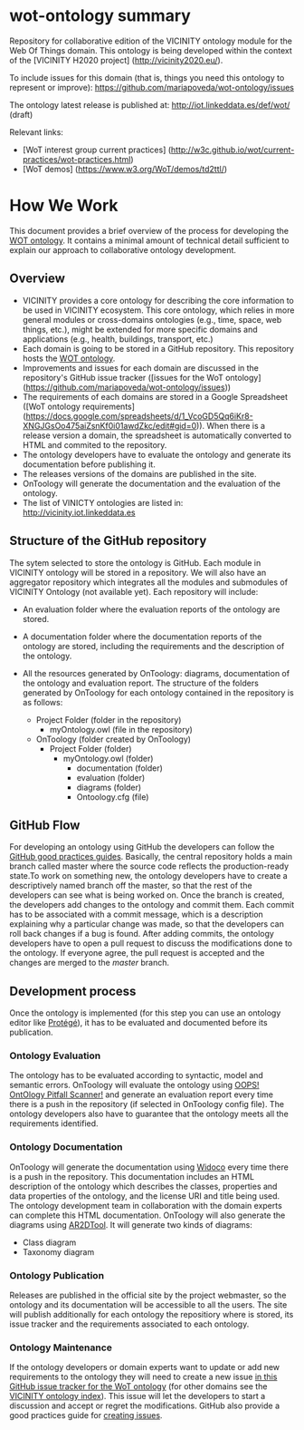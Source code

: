 # wot-ontology summary
Repository for collaborative edition of the VICINITY ontology module for the Web Of Things domain. This ontology is being developed within the context of the [VICINITY H2020 project] (http://vicinity2020.eu/).

To include issues for this domain (that is, things you need this ontology to represent or improve): https://github.com/mariapoveda/wot-ontology/issues

The ontology latest release is published at: http://iot.linkeddata.es/def/wot/ (draft)

Relevant links:

- [WoT interest group current practices] (http://w3c.github.io/wot/current-practices/wot-practices.html)
- [WoT demos] (https://www.w3.org/WoT/demos/td2ttl/)

# How We Work
This document provides a brief overview of the process for developing the [WOT ontology](http://iot.linkeddata.es/def/wot/). It contains a minimal amount of technical detail sufficient to explain our approach to collaborative ontology development.

## Overview 

- VICINITY provides a core ontology for describing the core information to be used in VICINITY ecosystem. This core ontology, which relies in more general modules or cross-domains ontologies (e.g., time, space, web things, etc.), might be extended for more specific domains and applications (e.g., health, buildings, transport, etc.)
- Each domain is going to be stored in a GitHub repository. This repository hosts the [WOT ontology](http://iot.linkeddata.es/def/wot/).
- Improvements and issues for each domain are discussed in the repository's GitHub issue tracker ([issues for the WoT ontology] (https://github.com/mariapoveda/wot-ontology/issues))
- The requirements of each domains are stored in a Google Spreadsheet ([WoT ontology requirements] (https://docs.google.com/spreadsheets/d/1_VcoGD5Qq6iKr8-XNGJGsOo475aiZsnKf0i01awdZkc/edit#gid=0)). When there is a release version a domain, the spreadsheet is automatically converted to HTML and commited to the repository.
- The ontology developers have to evaluate the ontology and generate its documentation before publishing it.
- The releases versions of the domains are published in the site.
- OnToology will generate the documentation and the evaluation of the ontology. 
- The list of VINICTY ontologies are listed in: http://vicinity.iot.linkeddata.es

## Structure of the GitHub repository

The sytem selected to store the ontology is GitHub. Each module in VICINITY ontology will be stored in a repository. We will also have an aggregator repository which integrates all the modules and submodules of VICINITY Ontology (not available yet). Each repository will include:

- An evaluation folder where the evaluation reports of the ontology are stored.

- A documentation folder where the documentation reports of the ontology are stored, including the requirements and the description of the ontology.

- All the resources generated by OnToology: diagrams, documentation of the ontology and evaluation report. The structure of the folders generated by OnToology for each ontology contained in the repository is as follows:
   
   - Project Folder (folder in the repository)
       - myOntology.owl (file in the repository)
   - OnToology (folder created by OnToology)
       - Project Folder (folder)
           - myOntology.owl (folder)
               - documentation (folder)
               - evaluation (folder)
               - diagrams (folder)
               - Ontoology.cfg (file)

## GitHub Flow

For developing an ontology using GitHub the developers can follow the [GitHub good practices guides](https://guides.github.com/). Basically, the central repository holds a main branch called master where the source code reflects the production-ready state.To work on something new, the ontology developers have to create a descriptively named branch off the master, so that the rest of the developers can see what is being worked on. Once the branch is created, the developers add changes to the ontology and commit them. Each commit has to be associated with a commit message, which is a description explaining why a particular change was made, so that the developers can roll back changes if a bug is found. After adding commits, the ontology developers have to open a pull request to discuss the modifications done to the ontology. If everyone agree, the pull request is accepted and the changes are merged to the *master* branch.

## Development process

Once the ontology is implemented (for this step you can use an ontology editor like [Protégé](http://protege.stanford.edu/)), it has to be evaluated and documented before its publication.

### Ontology Evaluation
The ontology has to be evaluated according to syntactic, model and semantic errors. OnToology will evaluate the ontology using [OOPS! OntOlogy Pitfall Scanner!](http://oops.linkeddata.es/) and generate an evaluation report every time there is a push in the repository (if selected in OnToology config file). The ontology developers also have to guarantee that the ontology meets all the requirements identified. 

### Ontology Documentation

OnToology will generate the documentation using [Widoco](https://github.com/dgarijo/Widoco) every time there is a push in the repository. This documentation includes an HTML description of the ontology which describes the classes, properties and data properties of the ontology, and the license URI and title being used. The ontology development team in collaboration with the domain experts can complete this HTML documentation. OnToology will also generate the diagrams using [AR2DTool](https://github.com/idafensp/ar2dtool). It will generate two kinds of diagrams:

- Class diagram
- Taxonomy diagram

### Ontology Publication

Releases are published in the official site by the project webmaster, so the ontology and its documentation will be accessible to all the users. The site will publish additionally for each ontology the repositiory where is stored, its issue tracker and the requirements associated to each ontology.

### Ontology Maintenance
If the ontology developers or domain experts want to update or add new requirements to the ontology they will need to create a new issue [in this GitHub issue tracker for the WoT ontology](https://github.com/mariapoveda/wot-ontology/issues) (for other domains see the [VICINITY ontology index](http://vicinity.iot.linkeddata.es)). This issue will let the developers to start a discussion and accept or regret the modifications. GitHub also provide a good practices guide for [creating issues](https://guides.github.com/features/issues/). 
